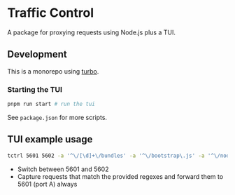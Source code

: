 # Traffic Control

A package for proxying requests using Node.js plus a TUI.

## Development

This is a monorepo using [turbo](https://turbo.build/).

### Starting the TUI

```bash
pnpm run start # run the tui
```

See `package.json` for more scripts.

## TUI example usage

```bash
tctrl 5601 5602 -a '^\/[\d]+\/bundles' -a '^\/bootstrap\.js' -a '^\/node_modules' -a '^\/ui\/' -a '^\/translations.*json$'
```

- Switch between 5601 and 5602
- Capture requests that match the provided regexes and forward them to 5601 (port A) always
